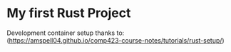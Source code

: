 # My first Rust Project
Development container setup thanks to: (https://amspell04.github.io/comp423-course-notes/tutorials/rust-setup/)
